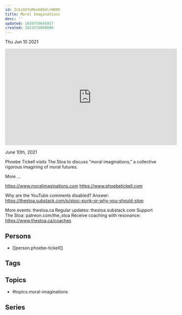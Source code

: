 ```yaml
---
id: ZcbzXXfeRmnb8O4lrHB9X
title: Moral Imaginations
desc: ''
updated: 1639759645917
created: 1623276000000
---
```





Thu Jun 10 2021

<iframe width="560" height="315" src="https://www.youtube.com/embed/lA1I1bUTeqQ" title="Moral Imaginations w/ Phoebe Tickell" frameborder="0" allow="accelerometer; autoplay; clipboard-write; encrypted-media; gyroscope; picture-in-picture" allowfullscreen ></iframe>

June 10th, 2021

Phoebe Tickell visits The Stoa to discuss "moral imaginations," a collective rigorous imagining of moral futures.

More ... 

https://www.moralimaginations.com
https://www.phoebetickell.com

Why are the YouTube comments disabled? Answer: https://thestoa.substack.com/p/stoic-punk-or-why-you-should-stop

More events: thestoa.ca
Regular updates: thestoa.substack.com
Support The Stoa: patreon.com/the_stoa
Receive coaching with resonance: https://www.thestoa.ca/coaches

## Persons

- [[person.phoebe-tickell]]

## Tags



## Topics

- #topics.moral-imaginations

## Series



